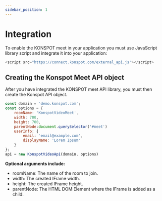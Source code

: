 ```yaml
---
sidebar_position: 1
---
```


# Integration

To enable the KONSPOT meet in your application you must use JavaScript library script and integrate it into your application:

```js
<script src="https://connect.konspot.com/external_api.js"></script>
```

## Creating the Konspot Meet API object

After you have integrated the KONSPOT meet API library, you must then create the Konspot API object.


```js
const domain = 'demo.konspot.com';
const options = {
    roomName: 'KonspotVideoMeet',
    width: 700,
    height: 700,
    parentNode:document.querySelector('#meet')
    userInfo: {
        email: 'email@example.com',
        displayName: 'Lorem Ipsum'
    }
};
api = new KonspotVideoApi(domain, options)
```

**Optional arguments include:**

- roomName: The name of the room to join.
- width: The created IFrame width.
- height: The created IFrame height.
- parentNode: The HTML DOM Element where the IFrame is added as a child.